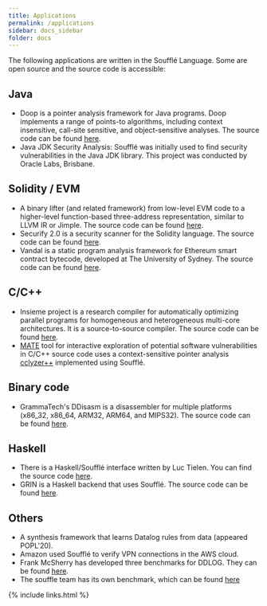 ```yaml
---
title: Applications
permalink: /applications
sidebar: docs_sidebar
folder: docs
---
```


The following applications are written in the Soufflé Language. Some are open source and the source code is accessible:

## Java

- Doop is a pointer analysis framework for Java programs. 
Doop implements a range of points-to algorithms, including context insensitive, 
call-site sensitive, and object-sensitive analyses. The source code can be found
[here](https://bitbucket.org/yanniss/doop/).
- Java JDK Security Analysis: Soufflé was initially used to find security vulnerabilities in the Java JDK library. This project was conducted by Oracle Labs, Brisbane. 

## Solidity / EVM

- A binary lifter (and related framework) from low-level EVM code to a higher-level function-based three-address
representation, similar to LLVM IR or Jimple. The source code can be found
[here](https://github.com/nevillegrech/gigahorse-toolchain).
- Securify 2.0 is a security scanner for the Solidity language. The source code can be found [here](https://github.com/eth-sri/securify2). 
- Vandal is a static program analysis framework for Ethereum smart contract bytecode, developed at The University of
Sydney. The source code can be found [here](https://github.com/usyd-blockchain/vandal). 

## C/C++

- Insieme project is a research compiler for automatically optimizing parallel programs for homogeneous and heterogeneous
multi-core architectures. It is a source-to-source compiler. The source code can be found
[here](https://github.com/insieme/insieme). 
- [MATE](https://github.com/galoisinc/MATE) tool for interactive exploration of potential software vulnerabilities in C/C++ source code uses a context-sensitive pointer analysis [cclyzer++](https://github.com/galoisinc/cclyzerpp) implemented using Soufflé.


## Binary code

- GrammaTech's DDisasm is a disassembler for multiple platforms (x86_32, x86_64, ARM32, ARM64, and MIPS32). The source code can be found [here](https://github.com/GrammaTech/ddisasm). 

## Haskell

- There is a Haskell/Soufflé interface written by Luc Tielen. You can find the source code [here](https://github.com/luc-tielen/souffle-haskell). 
- GRIN is a Haskell backend that uses Soufflé. The source code can be found
[here](https://github.com/grin-compiler/ghc-grin). 


## Others

- A synthesis framework that learns Datalog rules from data (appeared POPL'20).
- Amazon used Soufflé to verify VPN connections in the AWS cloud. 
- Frank McSherry has developed three benchmarks for DDLOG. They can be found [here](https://github.com/frankmcsherry/dynamic-datalog/). 
- The souffle team has its own benchmark, which can be found [here](https://github.com/souffle-lang/benchmarks/)

{% include links.html %}
